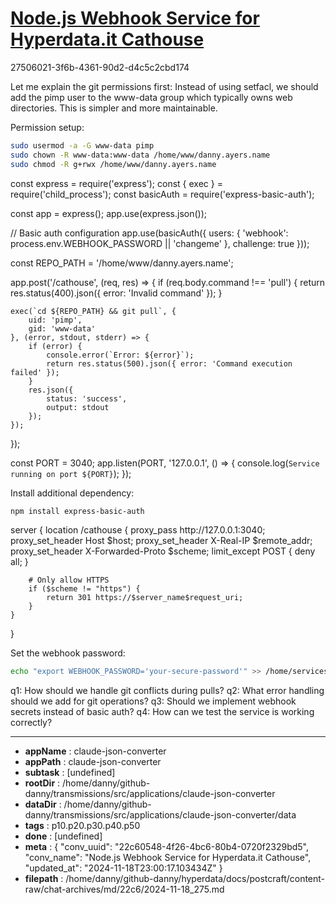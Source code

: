 # [Node.js Webhook Service for Hyperdata.it Cathouse](https://claude.ai/chat/22c60548-4f26-4bc6-80b4-0720f2329bd5)

27506021-3f6b-4361-90d2-d4c5c2cbd174

 Let me explain the git permissions first: Instead of using setfacl, we should add the pimp user to the www-data group which typically owns web directories. This is simpler and more maintainable.

Permission setup:
```bash
sudo usermod -a -G www-data pimp
sudo chown -R www-data:www-data /home/www/danny.ayers.name
sudo chmod -R g+rwx /home/www/danny.ayers.name
```

<antArtifact identifier="webhook-service" type="application/vnd.ant.code" language="javascript" title="Git Webhook Service with Basic Auth">
const express = require('express');
const { exec } = require('child_process');
const basicAuth = require('express-basic-auth');

const app = express();
app.use(express.json());

// Basic auth configuration
app.use(basicAuth({
    users: { 'webhook': process.env.WEBHOOK_PASSWORD || 'changeme' },
    challenge: true
}));

const REPO_PATH = '/home/www/danny.ayers.name';

app.post('/cathouse', (req, res) => {
    if (req.body.command !== 'pull') {
        return res.status(400).json({ error: 'Invalid command' });
    }

    exec(`cd ${REPO_PATH} && git pull`, {
        uid: 'pimp',
        gid: 'www-data'
    }, (error, stdout, stderr) => {
        if (error) {
            console.error(`Error: ${error}`);
            return res.status(500).json({ error: 'Command execution failed' });
        }
        res.json({ 
            status: 'success',
            output: stdout 
        });
    });
});

const PORT = 3040;
app.listen(PORT, '127.0.0.1', () => {
    console.log(`Service running on port ${PORT}`);
});
</antArtifact>

Install additional dependency:
```bash
npm install express-basic-auth
```

<antArtifact identifier="nginx-config" type="application/vnd.ant.code" language="nginx" title="Nginx Configuration with SSL">
server {
    location /cathouse {
        proxy_pass http://127.0.0.1:3040;
        proxy_set_header Host $host;
        proxy_set_header X-Real-IP $remote_addr;
        proxy_set_header X-Forwarded-Proto $scheme;
        limit_except POST { deny all; }
        
        # Only allow HTTPS
        if ($scheme != "https") {
            return 301 https://$server_name$request_uri;
        }
    }
}
</antArtifact>

Set the webhook password:
```bash
echo "export WEBHOOK_PASSWORD='your-secure-password'" >> /home/services/hookers/.env
```

q1: How should we handle git conflicts during pulls?
q2: What error handling should we add for git operations?
q3: Should we implement webhook secrets instead of basic auth?
q4: How can we test the service is working correctly?

---

* **appName** : claude-json-converter
* **appPath** : claude-json-converter
* **subtask** : [undefined]
* **rootDir** : /home/danny/github-danny/transmissions/src/applications/claude-json-converter
* **dataDir** : /home/danny/github-danny/transmissions/src/applications/claude-json-converter/data
* **tags** : p10.p20.p30.p40.p50
* **done** : [undefined]
* **meta** : {
  "conv_uuid": "22c60548-4f26-4bc6-80b4-0720f2329bd5",
  "conv_name": "Node.js Webhook Service for Hyperdata.it Cathouse",
  "updated_at": "2024-11-18T23:00:17.103434Z"
}
* **filepath** : /home/danny/github-danny/hyperdata/docs/postcraft/content-raw/chat-archives/md/22c6/2024-11-18_275.md